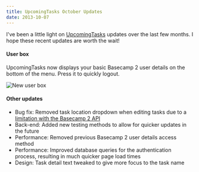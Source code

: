 ```yaml
---
title: UpcomingTasks October Updates
date: 2013-10-07
---
```


I've been a little light on [UpcomingTasks](http://upcomingtasks.com/) updates over the last few months. I hope these recent updates are worth the wait!

#### User box

UpcomingTasks now displays your basic Basecamp 2 user details on the bottom of the menu. Press it to quickly logout.

![New user box](/images/brendan/user-box.png)

#### Other updates

- Bug fix: Removed task location dropdown when editing tasks due to a [limitation with the Basecamp 2 API](https://groups.google.com/forum/#!topic/37signals-api/izva7VKx0LQ)
- Back-end: Added new testing methods to allow for quicker updates in the future
- Performance: Removed previous Basecamp 2 user details access method
- Performance: Improved database queries for the authentication process, resulting in much quicker page load times
- Design: Task detail text tweaked to give more focus to the task name
